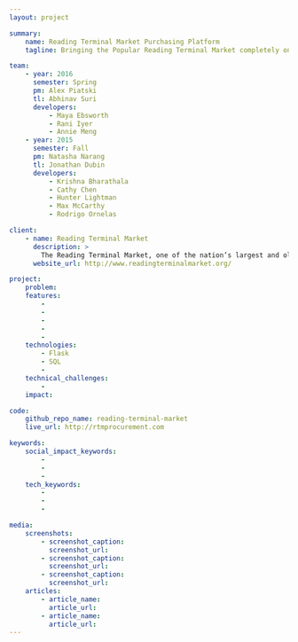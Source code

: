 ```yaml
---
layout: project

summary:
    name: Reading Terminal Market Purchasing Platform
    tagline: Bringing the Popular Reading Terminal Market completely online 

team:
    - year: 2016
      semester: Spring
      pm: Alex Piatski
      tl: Abhinav Suri
      developers:
          - Maya Ebsworth
          - Rani Iyer
          - Annie Meng
    - year: 2015
      semester: Fall
      pm: Natasha Narang
      tl: Jonathan Dubin
      developers:
          - Krishna Bharathala
          - Cathy Chen
          - Hunter Lightman
          - Max McCarthy
          - Rodrigo Ornelas

client:
    - name: Reading Terminal Market
      description: >
        The Reading Terminal Market, one of the nation’s largest and oldest public markets, is a 501(c)3 non-profit, with the following mission statement: To preserve the architectural and historical character, and function, of the Reading Terminal Market as an urban farmers' market; To provide a wide variety of produce, meat, fish, bakery and dairy products, and other raw and prepared food, brought to a public market in the center of the city by farmers, growers, producers and chefs; To maintain an environment that recognizes and celebrates the diversity of our citizens and fosters their interaction; To strengthen the historic link and mutual dependency of our rural and urban communities; and, To achieve this, while preserving the financial viability and achieving self-sufficiency for the Market.
      website_url: http://www.readingterminalmarket.org/

project:
    problem:
    features:
        -
        -
        -
        -
        -
    technologies:
        - Flask
        - SQL
        -
    technical_challenges:
        -
    impact:

code:
    github_repo_name: reading-terminal-market
    live_url: http://rtmprocurement.com

keywords:
    social_impact_keywords:
        -
        -
        -
    tech_keywords:
        -
        -
        -

media:
    screenshots:
        - screenshot_caption:
          screenshot_url:
        - screenshot_caption:
          screenshot_url:
        - screenshot_caption:
          screenshot_url:
    articles:
        - article_name:
          article_url:
        - article_name:
          article_url:
---
```

